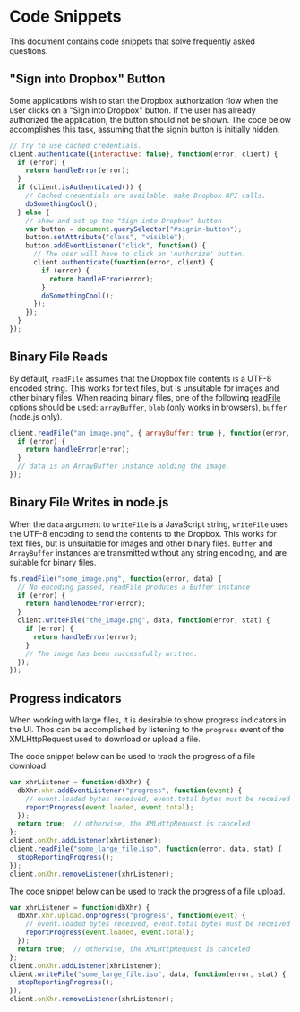 # Code Snippets

This document contains code snippets that solve frequently asked questions.


## "Sign into Dropbox" Button

Some applications wish to start the Dropbox authorization flow when the user
clicks on a "Sign into Dropbox" button. If the user has already authorized the
application, the button should not be shown. The code below accomplishes this
task, assuming that the signin button is initially hidden.

```javascript
// Try to use cached credentials.
client.authenticate({interactive: false}, function(error, client) {
  if (error) {
    return handleError(error);
  }
  if (client.isAuthenticated()) {
    // Cached credentials are available, make Dropbox API calls.
    doSomethingCool();
  } else {
    // show and set up the "Sign into Dropbox" button
    var button = document.querySelector("#signin-button");
    button.setAttribute("class", "visible");
    button.addEventListener("click", function() {
      // The user will have to click an 'Authorize' button.
      client.authenticate(function(error, client) {
        if (error) {
          return handleError(error);
        }
        doSomethingCool();
      });
    });
  }
});
```


## Binary File Reads

By default, `readFile` assumes that the Dropbox file contents is a UTF-8
encoded string. This works for text files, but is unsuitable for images and
other binary files. When reading binary files, one of the following
[readFile options](http://coffeedoc.info/github/dropbox/dropbox-js/master/classes/Dropbox/Client.html#readFile-instance)
should be used: `arrayBuffer`, `blob` (only works in browsers),
`buffer` (node.js only).

```javascript
client.readFile("an_image.png", { arrayBuffer: true }, function(error, data) {
  if (error) {
    return handleError(error);
  }
  // data is an ArrayBuffer instance holding the image.
});
```


## Binary File Writes in node.js

When the `data` argument to `writeFile` is a JavaScript string, `writeFile`
uses the UTF-8 encoding to send the contents to the Dropbox. This works for
text files, but is unsuitable for images and other binary files. `Buffer` and
`ArrayBuffer` instances are transmitted without any string encoding, and are
suitable for binary files.

```javascript
fs.readFile("some_image.png", function(error, data) {
  // No encoding passed, readFile produces a Buffer instance
  if (error) {
    return handleNodeError(error);
  }
  client.writeFile("the_image.png", data, function(error, stat) {
    if (error) {
      return handleError(error);
    }
    // The image has been successfully written.
  });
});
```


## Progress indicators

When working with large files, it is desirable to show progress indicators in
the UI. Thos can be accomplished by listening to the `progress` event of the
XMLHttpRequest used to download or upload a file.

The code snippet below can be used to track the progress of a file download.

```javascript
var xhrListener = function(dbXhr) {
  dbXhr.xhr.addEventListener("progress", function(event) {
    // event.loaded bytes received, event.total bytes must be received
    reportProgress(event.loaded, event.total);
  });
  return true;  // otherwise, the XMLHttpRequest is canceled
};
client.onXhr.addListener(xhrListener);
client.readFile("some_large_file.iso", function(error, data, stat) {
  stopReportingProgress();
});
client.onXhr.removeListener(xhrListener);
```

The code snippet below can be used to track the progress of a file upload.

```javascript
var xhrListener = function(dbXhr) {
  dbXhr.xhr.upload.onprogress("progress", function(event) {
    // event.loaded bytes received, event.total bytes must be received
    reportProgress(event.loaded, event.total);
  });
  return true;  // otherwise, the XMLHttpRequest is canceled
};
client.onXhr.addListener(xhrListener);
client.writeFile("some_large_file.iso", data, function(error, stat) {
  stopReportingProgress();
});
client.onXhr.removeListener(xhrListener);
```
